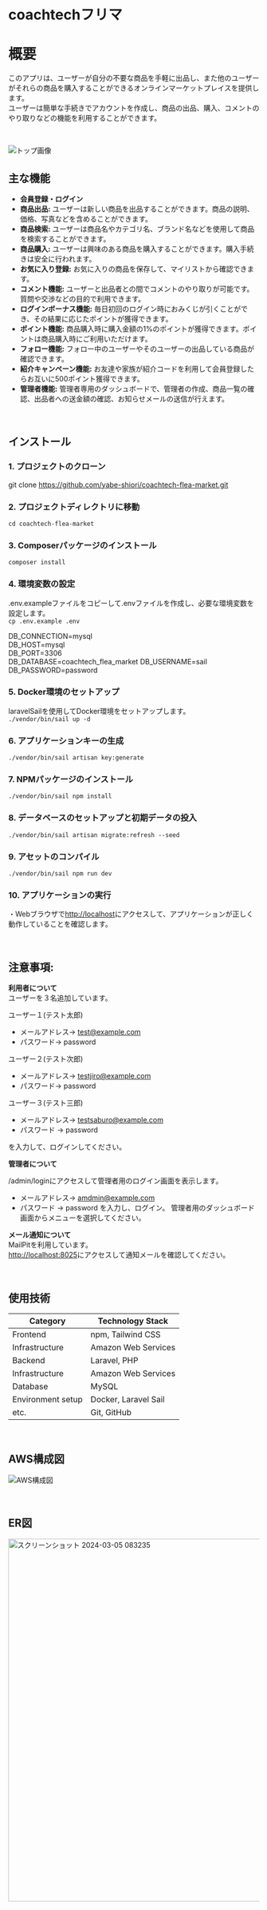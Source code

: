 # coachtechフリマ


# 概要
このアプリは、ユーザーが自分の不要な商品を手軽に出品し、また他のユーザーがそれらの商品を購入することができるオンラインマーケットプレイスを提供します。  
ユーザーは簡単な手続きでアカウントを作成し、商品の出品、購入、コメントのやり取りなどの機能を利用することができます。  

<br />


![トップ画像](https://github.com/yabe-shiori/coachtech-flea-market/assets/142664073/9c515e54-ed00-4144-8c3f-090efcdbad4c)


## 主な機能　　
- **会員登録・ログイン**
- **商品出品:** ユーザーは新しい商品を出品することができます。商品の説明、価格、写真などを含めることができます。
- **商品検索:** ユーザーは商品名やカテゴリ名、ブランド名などを使用して商品を検索することができます。
- **商品購入:** ユーザーは興味のある商品を購入することができます。購入手続きは安全に行われます。
- **お気に入り登録:** お気に入りの商品を保存して、マイリストから確認できます。
- **コメント機能:** ユーザーと出品者との間でコメントのやり取りが可能です。質問や交渉などの目的で利用できます。
- **ログインボーナス機能:** 毎日初回のログイン時におみくじが引くことができ、その結果に応じたポイントが獲得できます。
- **ポイント機能:** 商品購入時に購入金額の1%のポイントが獲得できます。ポイントは商品購入時にご利用いただけます。
- **フォロー機能:** フォロー中のユーザーやそのユーザーの出品している商品が確認できます。
- **紹介キャンペーン機能:**  お友達や家族が紹介コードを利用して会員登録したらお互いに500ポイント獲得できます。
- **管理者機能:** 管理者専用のダッシュボードで、管理者の作成、商品一覧の確認、出品者への送金額の確認、お知らせメールの送信が行えます。
  

<br />

## インストール

### 1. プロジェクトのクローン  
git clone https://github.com/yabe-shiori/coachtech-flea-market.git
  
### 2. プロジェクトディレクトリに移動    
`cd coachtech-flea-market`  

### 3. Composerパッケージのインストール
`composer install`  


### 4. 環境変数の設定
.env.exampleファイルをコピーして.envファイルを作成し、必要な環境変数を設定します。  
`cp .env.example .env`  

DB_CONNECTION=mysql  
DB_HOST=mysql  
DB_PORT=3306  
DB_DATABASE=coachtech_flea_market
DB_USERNAME=sail  
DB_PASSWORD=password  


### 5. Docker環境のセットアップ
laravelSailを使用してDocker環境をセットアップします。  
`./vendor/bin/sail up -d`  

  

### 6. アプリケーションキーの生成
`./vendor/bin/sail artisan key:generate`  

  
  
### 7. NPMパッケージのインストール
`./vendor/bin/sail npm install`  

  

### 8. データベースのセットアップと初期データの投入 
`./vendor/bin/sail artisan migrate:refresh --seed `  

  
### 9. アセットのコンパイル  
`./vendor/bin/sail npm run dev`  

  

### 10. アプリケーションの実行
・Webブラウザで[http://localhost](http://localhost)にアクセスして、アプリケーションが正しく動作していることを確認します。  


<br />  

## 注意事項: 

**利用者について**  
ユーザーを３名追加しています。  
  
ユーザー１(テスト太郎)
- メールアドレス-> test@example.com
- パスワード-> password

ユーザー２(テスト次郎)
- メールアドレス-> testjiro@example.com
- パスワード-> password

ユーザー３(テスト三郎)
- メールアドレス-> testsaburo@example.com
- パスワード -> password
  
を入力して、ログインしてください。  

 
**管理者について** 

/admin/loginにアクセスして管理者用のログイン画面を表示します。  
- メールアドレス-> amdmin@example.com
- パスワード ->  password
を入力し、ログイン。
管理者用のダッシュボード画面からメニューを選択してください。


  
**メール通知について**  
MailPitを利用しています。  
[http://localhost:8025](http://localhost:8025)にアクセスして通知メールを確認してください。  


<br />

## 使用技術

| Category          | Technology Stack                                     |
| ----------------- | --------------------------------------------------   |
| Frontend          | npm, Tailwind CSS                                    |
| Infrastructure    | Amazon Web Services                                  |
| Backend           | Laravel, PHP                                         |
| Infrastructure    | Amazon Web Services                                  |
| Database          | MySQL                                                |
| Environment setup | Docker, Laravel Sail                                 |
| etc.              | Git, GitHub                                          |

<br />

## AWS構成図

![AWS構成図](https://github.com/yabe-shiori/coachtech-flea-market/assets/142664073/ba1c07ed-fe68-4cc7-96d0-d37b2bd2188d)

<br />

## ER図

<img width="726" alt="スクリーンショット 2024-03-05 083235" src="https://github.com/yabe-shiori/coachtech-flea-market/assets/142664073/d700b3e6-8432-4a46-b4a3-829b215e7f4e">



<br />


